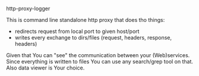 http-proxy-logger

This is command line standalone http proxy that does tho things:
- redirects request from local port to given host/port
- writes every exchange to dirs/files (request, headers, response, headers)

Given that You can "see" the communication between your (Web)services.
Since everything is written to files You can use any search/grep tool on that. Also data viewer is Your choice.
